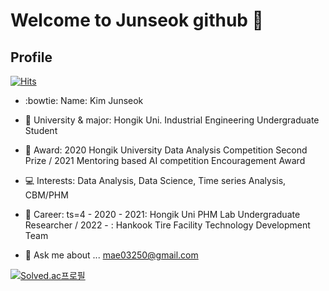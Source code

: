 # Welcome to Junseok github 👋

## Profile

[![Hits](https://hits.seeyoufarm.com/api/count/incr/badge.svg?url=https%3A%2F%2Fgithub.com%2Fjunseok-0505&count_bg=%2379C83D&title_bg=%23555555&icon=&icon_color=%23E7E7E7&title=hits&edge_flat=false)](https://hits.seeyoufarm.com)

- :bowtie: Name: Kim Junseok
- 🏫 University & major: Hongik Uni. Industrial Engineering Undergraduate Student
- :tada: Award: 2020 Hongik University Data Analysis Competition Second Prize / 2021 Mentoring based AI competition Encouragement Award
- :computer:  Interests: Data Analysis, Data Science, Time series Analysis, CBM/PHM
- :runner:  Career: 
ts=4 - 2020 - 2021: Hongik Uni PHM Lab Undergraduate Researcher / 2022 - : Hankook Tire Facility Technology Development Team

- 💬 Ask me about ... mae03250@gmail.com


[![Solved.ac프로필](http://mazassumnida.wtf/api/v2/generate_badge?boj=kjs1289)](https://solved.ac/kjs1289)

